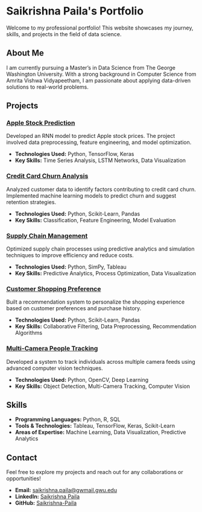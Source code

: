 # Saikrishna Paila's Portfolio

Welcome to my professional portfolio! This website showcases my journey, skills, and projects in the field of data science.

## About Me

I am currently pursuing a Master’s in Data Science from The George Washington University. With a strong background in Computer Science from Amrita Vishwa Vidyapeetham, I am passionate about applying data-driven solutions to real-world problems.

## Projects

### [Apple Stock Prediction](https://github.com/Saikrishna-Paila/Apple_stock_predication_using_RNN)
Developed an RNN model to predict Apple stock prices. The project involved data preprocessing, feature engineering, and model optimization.
- **Technologies Used:** Python, TensorFlow, Keras
- **Key Skills:** Time Series Analysis, LSTM Networks, Data Visualization

### [Credit Card Churn Analysis](https://github.com/Saikrishna-Paila/Credit_Chronicles)
Analyzed customer data to identify factors contributing to credit card churn. Implemented machine learning models to predict churn and suggest retention strategies.
- **Technologies Used:** Python, Scikit-Learn, Pandas
- **Key Skills:** Classification, Feature Engineering, Model Evaluation

### [Supply Chain Management](https://github.com/Saikrishna-Paila/Supply-chain-management)
Optimized supply chain processes using predictive analytics and simulation techniques to improve efficiency and reduce costs.
- **Technologies Used:** Python, SimPy, Tableau
- **Key Skills:** Predictive Analytics, Process Optimization, Data Visualization

### [Customer Shopping Preference](https://github.com/Saikrishna-Paila/Customer_Shopping_Preference)
Built a recommendation system to personalize the shopping experience based on customer preferences and purchase history.
- **Technologies Used:** Python, Scikit-Learn, Pandas
- **Key Skills:** Collaborative Filtering, Data Preprocessing, Recommendation Algorithms

### [Multi-Camera People Tracking](https://github.com/Saikrishna-Paila/Muti-Camera-people-tracking)
Developed a system to track individuals across multiple camera feeds using advanced computer vision techniques.
- **Technologies Used:** Python, OpenCV, Deep Learning
- **Key Skills:** Object Detection, Multi-Camera Tracking, Computer Vision

## Skills

- **Programming Languages:** Python, R, SQL
- **Tools & Technologies:** Tableau, TensorFlow, Keras, Scikit-Learn
- **Areas of Expertise:** Machine Learning, Data Visualization, Predictive Analytics

## Contact

Feel free to explore my projects and reach out for any collaborations or opportunities!

- **Email:** [saikrishna.paila@gwmail.gwu.edu](mailto:saikrishna.paila@gwmail.gwu.edu)
- **LinkedIn:** [Saikrishna Paila](https://www.linkedin.com/in/saikrishnapaila)
- **GitHub:** [Saikrishna-Paila](https://github.com/Saikrishna-Paila)


